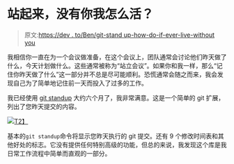 # 站起来，没有你我怎么活？

> 原文:[https://dev . to/Ben/git-stand up-how-do-if-ever-live-without you](https://dev.to/ben/git-standup-how-did-i-ever-live-without-you)

我相信你一直在为一个会议做准备，在这个会议上，团队通常会讨论他们昨天做了什么，今天计划做什么。这些通常被称为“站立会议”。如果你和我一样，那么“记住你昨天做了什么”这一部分并不总是尽可能顺利。恐慌通常会随之而来，我会发现自己为了简单地记住前一天而投入了过多的工作。

我已经使用 [git standup](https://github.com/kamranahmedse/git-standup) 大约六个月了，我非常满意。这是一个简单的 git 扩展，列出了您昨天提交的内容。

[![](../Images/72e0eb916a113bc4e3f4aaafac6009a3.png)T2】](https://camo.githubusercontent.com/f1529696d870f45fa22b092af14e2a38dce7ac82/687474703a2f2f692e696d6775722e636f6d2f6a374d613736302e676966)

基本的`git standup`命令将显示您昨天执行的 git 提交。还有 9 个修改时间表和其他好处的标志。它没有提供任何特别高级的功能，但总的来说，我发现这个库是我日常工作流程中简单而直观的一部分。